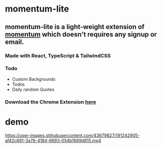 # momentum-lite

## momentum-lite is a light-weight extension of [momentum](https://chrome.google.com/webstore/detail/momentum/laookkfknpbbblfpciffpaejjkokdgca/related) which doesn't requires any signup or email.

### Made with React, TypeScript & TailwindCSS

### Todo
- Custom Backgrounds 
- Todos
- Daily random Quotes

### Download the Chrome Extension [here](https://github.com/gokul1630/momentum-lite/raw/main/momentum-lite.crx)

# demo


https://user-images.githubusercontent.com/43679827/191242905-af42c681-3a76-4184-8693-054b1889d815.mp4

